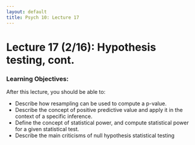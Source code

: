 ```yaml
---
layout: default
title: Psych 10: Lecture 17
---
```

# Lecture 17 (2/16): Hypothesis testing, cont.

### Learning Objectives:
After this lecture, you should be able to:
* Describe how resampling can be used to compute a p-value.
* Describe the concept of positive predictive value and apply it in the context of a specific inference.
* Define the concept of statistical power, and compute statistical power for a given statistical test.
* Describe the main criticisms of null hypothesis statistical testing
